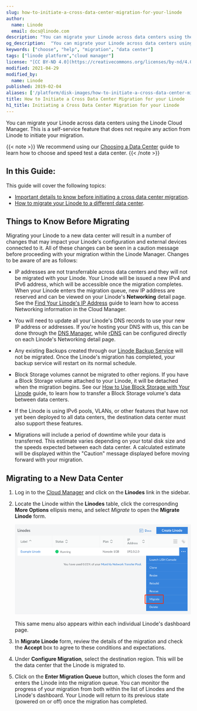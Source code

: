 ```yaml
---
slug: how-to-initiate-a-cross-data-center-migration-for-your-linode
author:
  name: Linode
  email: docs@linode.com
description: "You can migrate your Linode across data centers using the Linode Cloud Manager. This is a self-service feature that does not require any action from Linode to initiate your migration. This guide shows you how to access this feature via the Cloud Manager and includes important details about the impact a migration may have on your Linode''s configurations."
og_description:  "You can migrate your Linode across data centers using the Linode Cloud Manager. This is a self-service feature that does not require any action from Linode to initiate your migration. This guide shows you how to access this feature via the Cloud Manager and includes important details about the impact a migration may have on your Linode''s configurations."
keywords: ["choose", "help", "migration", "data center"]
tags: ["linode platform","cloud manager"]
license: "[CC BY-ND 4.0](https://creativecommons.org/licenses/by-nd/4.0)"
modified: 2021-04-29
modified_by:
  name: Linode
published: 2019-02-04
aliases: ['/platform/disk-images/how-to-initiate-a-cross-data-center-migration-for-your-linode/','/platform/migrating-to-a-different-data-center/']
title: How to Initiate a Cross Data Center Migration for your Linode
h1_title: Initiating a Cross Data Center Migration for your Linode
---
```


You can migrate your Linode across data centers using the Linode Cloud Manager. This is a self-service feature that does not require any action from Linode to initiate your migration.

{{< note >}}
We recommend using our [Choosing a Data Center](/docs/platform/how-to-choose-a-data-center/) guide to learn how to choose and speed test a data center.
{{< /note >}}

## In this Guide:

This guide will cover the following topics:

- [Important details to know before initiating a cross data center migration](#things-to-know-before-migrating).
- [How to migrate your Linode to a different data center](#migrating-to-a-new-data-center).

## Things to Know Before Migrating

Migrating your Linode to a new data center will result in a number of changes that may impact your Linode's configuration and external devices connected to it. All of these changes can be seen in a caution message before proceeding with your migration within the Linode Manager. Changes to be aware of are as follows:

- IP addresses are not transferrable across data centers and they will not be migrated with your Linode. Your Linode will be issued a new IPv4 and IPv6 address, which will be accessible once the migration completes. When your Linode enters the migration queue, new IP address are reserved and can be viewed on your Linode's **Networking** detail page. See the [Find Your Linode's IP Address](/docs/quick-answers/linode-platform/find-your-linodes-ip-address/) guide to learn how to access Networking information in the Cloud Manager.

- You will need to update all your Linode's DNS records to use your new IP address or addresses. If you're hosting your DNS with us, this can be done through the [DNS Manager](/docs/platform/manager/dns-manager/), while [rDNS](/docs/networking/dns/configure-your-linode-for-reverse-dns/) can be configured directly on each Linode's Networking detail page.

- Any existing Backups created through our [Linode Backup Service](/docs/platform/disk-images/linode-backup-service/) will not be migrated. Once the Linode's migration has completed, your backup service will restart on its normal schedule.

- Block Storage volumes cannot be migrated to other regions. If you have a Block Storage volume attached to your Linode, it will be detached when the migration begins. See our [How to Use Block Storage with Your Linode](/docs/platform/block-storage/how-to-use-block-storage-with-your-linode/#how-to-transfer-block-storage-data-between-data-centers) guide, to learn how to transfer a Block Storage volume's data between data centers.

- If the Linode is using IPv6 pools, VLANs, or other features that have not yet been deployed to all data centers, the destination data center must also support these features.

- Migrations will include a period of downtime while your data is transferred. This estimate varies depending on your total disk size and the speeds expected between each data center. A calculated estimate will be displayed within the "Caution" message displayed before moving forward with your migration.

## Migrating to a New Data Center

1. Log in to the [Cloud Manager](https://www.cloud.linode.com) and click on the **Linodes** link in the sidebar.

1. Locate the Linode within the **Linodes** table, click the corresponding **More Options** ellipsis menu, and select *Migrate* to open the **Migrate Linode** form.

    ![How to initiate a cross data center migration.](linode-list-migrate-action.png)

    This same menu also appears within each individual Linode's dashboard page.

1. In **Migrate Linode** form, review the details of the migration and check the **Accept** box to agree to these conditions and expectations.

1. Under **Configure Migration**, select the destination region. This will be the data center that the Linode is migrated to.

1. Click on the **Enter Migration Queue** button, which closes the form and enters the Linode into the migration queue. You can monitor the progress of your migration from both within the list of Linodes and the Linode's dashboard. Your Linode will return to its previous state (powered on or off) once the migration has completed.